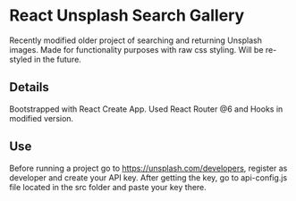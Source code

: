 # React Unsplash Search Gallery

Recently modified older project of searching and returning Unsplash images. Made for functionality purposes with raw css styling. Will be re-styled in the future.

## Details

Bootstrapped with React Create App.
Used React Router @6 and Hooks in modified version.

## Use

Before running a project go to https://unsplash.com/developers, register as developer and create your API key. After getting the key, go to api-config.js file located in the src folder and paste your key there.